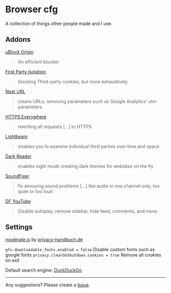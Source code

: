 # Browser cfg
A collection of things other people made and I use.

## Addons

[uBlock Origin](https://addons.mozilla.org/firefox/addon/ublock-origin/)
> An efficient blocker

[First Party Isolation](https://addons.mozilla.org/firefox/addon/first-party-isolation/)

> blocking Third-party cookies, but more exhaustively

[Neat URL](https://addons.mozilla.org/firefox/addon/neat-url/?src=recommended)

> cleans URLs, removing parameters such as Google Analytics' utm parameters

[HTTPS Everywhere](https://addons.mozilla.org/firefox/addon/https-everywhere/)

> rewriting all requests [...] to HTTPS

[Lightbeam](https://addons.mozilla.org/firefox/addon/lightbeam/)

> enables you to examine individual third parties over time and space

[Dark Reader](https://addons.mozilla.org/firefox/addon/darkreader/) 

> enables night mode creating dark themes for websites on the fly

[SoundFixer](https://addons.mozilla.org/en-US/firefox/addon/soundfixer/)

> fix annoying sound problems [...] like audio in one channel only, too quiet or too loud

[DF YouTube](https://addons.mozilla.org/en-US/firefox/addon/df-youtube/)

> Disable autoplay, remove sidebar, hide feed, comments, and more.

## Settings

[moderate.js](https://privacy-handbuch.de/download/moderat/user.js) by [privacy-handbuch.de](https://www.privacy-handbuch.de/index.htm)

`gfx.downloadable_fonts.enabled = false` Disable custom fonts such as google fonts
`privacy.clearOnShutdown.cookies = true` Remove all cookies on exit

Default search engine: [DuckDuckGo](https://duckduckgo.com/)


---

Any suggestions? Please create a [Issue](https://github.com/R4nf7/browser-addon-list/issues/new).
